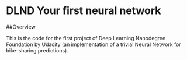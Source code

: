 # DLND Your first neural network

##Overview

This is the code for the first project of Deep Learning Nanodegree Foundation by Udacity (an implementation of a trivial Neural Network for bike-sharing predictions).
